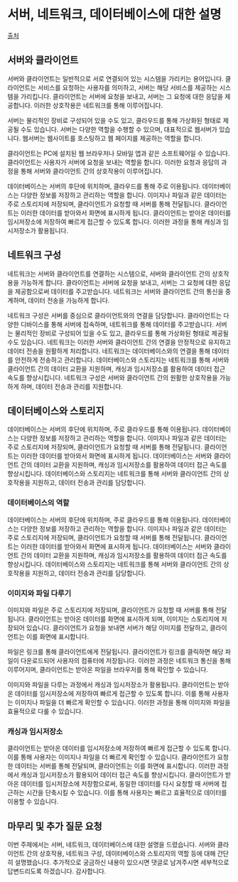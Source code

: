 # 서버, 네트워크, 데이터베이스에 대한 설명

[출처](https://youtu.be/Pc6n6HgWU5c?si=GG2BkX8BedYhriZu)

## 서버와 클라이언트

서버와 클라이언트는 일반적으로 서로 연결되어 있는 시스템을 가리키는 용어입니다. 클라이언트는 서비스를 요청하는 사용자를 의미하고, 서버는 해당 서비스를 제공하는 시스템을 가리킵니다. 클라이언트는 서버에 요청을 보내고, 서버는 그 요청에 대한 응답을 제공합니다. 이러한 상호작용은 네트워크를 통해 이루어집니다.

서버는 물리적인 장비로 구성되어 있을 수도 있고, 클라우드를 통해 가상화된 형태로 제공될 수도 있습니다. 서버는 다양한 역할을 수행할 수 있으며, 대표적으로 웹서버가 있습니다. 웹서버는 웹사이트를 호스팅하고 웹 페이지를 제공하는 역할을 합니다.

클라이언트는 PC에 설치된 웹 브라우저나 모바일 앱과 같은 소프트웨어일 수 있습니다. 클라이언트는 사용자가 서버에 요청을 보내는 역할을 합니다. 이러한 요청과 응답의 과정을 통해 서버와 클라이언트 간의 상호작용이 이루어집니다.

데이터베이스는 서버의 후단에 위치하며, 클라우드를 통해 주로 이용됩니다. 데이터베이스는 다양한 정보를 저장하고 관리하는 역할을 합니다. 이미지나 파일과 같은 데이터는 주로 스토리지에 저장되며, 클라이언트가 요청할 때 서버를 통해 전달됩니다. 클라이언트는 이러한 데이터를 받아와서 화면에 표시하게 됩니다. 클라이언트는 받아온 데이터를 임시저장소에 저장하여 빠르게 접근할 수 있도록 합니다. 이러한 과정을 통해 캐싱과 임시저장소가 활용됩니다.

## 네트워크 구성

네트워크는 서버와 클라이언트를 연결하는 시스템으로, 서버와 클라이언트 간의 상호작용을 가능하게 합니다. 클라이언트는 서버에 요청을 보내고, 서버는 그 요청에 대한 응답을 제공함으로써 데이터를 주고받습니다. 네트워크는 서버와 클라이언트 간의 통신을 중계하며, 데이터 전송을 가능하게 합니다.

네트워크 구성은 서버를 중심으로 클라이언트와의 연결을 담당합니다. 클라이언트는 다양한 디바이스를 통해 서버에 접속하며, 네트워크를 통해 데이터를 주고받습니다. 서버는 물리적인 장비로 구성되어 있을 수도 있고, 클라우드를 통해 가상화된 형태로 제공될 수도 있습니다. 네트워크는 이러한 서버와 클라이언트 간의 연결을 안정적으로 유지하고 데이터 전송을 원활하게 처리합니다. 네트워크는 데이터베이스와의 연결을 통해 데이터를 안전하게 전송하고 관리합니다. 데이터베이스와 스토리지는 네트워크를 통해 서버와 클라이언트 간의 데이터 교환을 지원하며, 캐싱과 임시저장소를 활용하여 데이터 접근 속도를 향상시킵니다. 네트워크 구성은 서버와 클라이언트 간의 원활한 상호작용을 가능하게 하며, 데이터 전송과 관리를 지원합니다.

## 데이터베이스와 스토리지

데이터베이스는 서버의 후단에 위치하며, 주로 클라우드를 통해 이용됩니다. 데이터베이스는 다양한 정보를 저장하고 관리하는 역할을 합니다. 이미지나 파일과 같은 데이터는 주로 스토리지에 저장되며, 클라이언트가 요청할 때 서버를 통해 전달됩니다. 클라이언트는 이러한 데이터를 받아와서 화면에 표시하게 됩니다. 데이터베이스는 서버와 클라이언트 간의 데이터 교환을 지원하며, 캐싱과 임시저장소를 활용하여 데이터 접근 속도를 향상시킵니다. 데이터베이스와 스토리지는 네트워크를 통해 서버와 클라이언트 간의 상호작용을 지원하고, 데이터 전송과 관리를 담당합니다.

### 데이터베이스의 역할

데이터베이스는 서버의 후단에 위치하며, 주로 클라우드를 통해 이용됩니다. 데이터베이스는 다양한 정보를 저장하고 관리하는 역할을 합니다. 이미지나 파일과 같은 데이터는 주로 스토리지에 저장되며, 클라이언트가 요청할 때 서버를 통해 전달됩니다. 클라이언트는 이러한 데이터를 받아와서 화면에 표시하게 됩니다. 데이터베이스는 서버와 클라이언트 간의 데이터 교환을 지원하며, 캐싱과 임시저장소를 활용하여 데이터 접근 속도를 향상시킵니다. 데이터베이스와 스토리지는 네트워크를 통해 서버와 클라이언트 간의 상호작용을 지원하고, 데이터 전송과 관리를 담당합니다.

### 이미지와 파일 다루기

이미지와 파일은 주로 스토리지에 저장되며, 클라이언트가 요청할 때 서버를 통해 전달됩니다. 클라이언트는 받아온 데이터를 화면에 표시하게 되며, 이미지는 스토리지에 저장되어 있습니다. 클라이언트가 요청을 보내면 서버가 해당 이미지를 전달하고, 클라이언트는 이를 화면에 표시합니다.

파일은 링크를 통해 클라이언트에게 전달됩니다. 클라이언트가 링크를 클릭하면 해당 파일이 다운로드되어 사용자의 컴퓨터에 저장됩니다. 이러한 과정은 네트워크 통신을 통해 이루어지며, 클라이언트는 받아온 파일을 브라우저를 통해 확인할 수 있습니다.

이미지와 파일을 다루는 과정에서 캐싱과 임시저장소가 활용됩니다. 클라이언트는 받아온 데이터를 임시저장소에 저장하여 빠르게 접근할 수 있도록 합니다. 이를 통해 사용자는 이미지나 파일을 더 빠르게 확인할 수 있습니다. 이러한 과정을 통해 이미지와 파일을 효율적으로 다룰 수 있습니다.

### 캐싱과 임시저장소

클라이언트는 받아온 데이터를 임시저장소에 저장하여 빠르게 접근할 수 있도록 합니다. 이를 통해 사용자는 이미지나 파일을 더 빠르게 확인할 수 있습니다. 클라이언트가 요청한 데이터는 서버를 통해 전달되며, 클라이언트는 이를 화면에 표시합니다. 이러한 과정에서 캐싱과 임시저장소가 활용되어 데이터 접근 속도를 향상시킵니다. 클라이언트가 받아온 데이터를 임시저장소에 저장함으로써, 동일한 데이터를 다시 요청할 때 서버에 접근하는 시간을 단축시킬 수 있습니다. 이를 통해 사용자는 빠르고 효율적으로 데이터를 이용할 수 있습니다.

## 마무리 및 추가 질문 요청

이번 주제에서는 서버, 네트워크, 데이터베이스에 대한 설명을 드렸습니다. 서버와 클라이언트 간의 상호작용, 네트워크 구성, 데이터베이스와 스토리지의 역할 등에 대해 간단히 설명했습니다. 추가적으로 궁금하신 내용이 있으시면 댓글로 남겨주시면 세부적으로 답변드리도록 하겠습니다. 감사합니다.